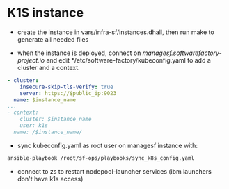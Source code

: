 # K1S instance

* create the instance in vars/infra-sf/instances.dhall, then run make to generate all needed files

* when the instance is deployed, connect on *managesf.softwarefactory-project.io* and edit */etc/software-factory/kubeconfig.yaml to add a cluster and a context.

```yaml
- cluster:
    insecure-skip-tls-verify: true
    server: https://$public_ip:9023
  name: $instance_name
...
- context:
    cluster: $instance_name
    user: k1s
  name: /$instance_name/
```

* sync kubeconfig.yaml as root user on managesf instance with:

```bash
ansible-playbook /root/sf-ops/playbooks/sync_k8s_config.yaml
```

* connect to zs to restart nodepool-launcher services (ibm launchers don't have k1s access)
